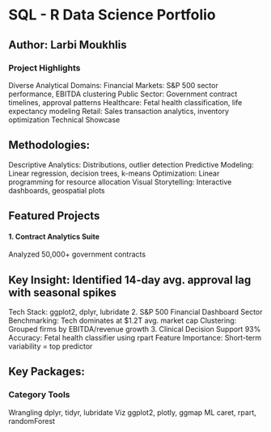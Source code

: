 # SQL - R Data Science Portfolio
## Author: Larbi Moukhlis
### Project Highlights
 Diverse Analytical Domains:
 Financial Markets: S&P 500 sector performance, EBITDA clustering
 Public Sector: Government contract timelines, approval patterns
 Healthcare: Fetal health classification, life expectancy modeling
 Retail: Sales transaction analytics, inventory optimization
Technical Showcase
##  Methodologies:
 Descriptive Analytics: Distributions, outlier detection
 Predictive Modeling: Linear regression, decision trees, k-means
 Optimization: Linear programming for resource allocation
 Visual Storytelling: Interactive dashboards, geospatial plots
## Featured Projects
#### 1. Contract Analytics Suite
Analyzed 50,000+ government contracts

## Key Insight: Identified 14-day avg. approval lag with seasonal spikes
Tech Stack: ggplot2, dplyr, lubridate
2. S&P 500 Financial Dashboard
Sector Benchmarking: Tech dominates at $1.2T avg. market cap
Clustering: Grouped firms by EBITDA/revenue growth
3. Clinical Decision Support
93% Accuracy: Fetal health classifier using rpart
Feature Importance: Short-term variability = top predictor

## Key Packages:
### Category	Tools
 Wrangling	dplyr, tidyr, lubridate
 Viz	ggplot2, plotly, ggmap 
 ML	caret, rpart, randomForest
